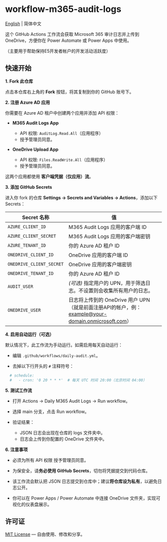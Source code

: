 # workflow-m365-audit-logs

[English](./README.md) | 简体中文

这个 GitHub Actions 工作流会获取 Microsoft 365 审计日志并上传到 OneDrive，方便你在 Power Automate 或 Power Apps 中使用。

（主要用于帮助保持E5开发者帐户的开发活动活跃度）

## 快速开始

**1. Fork 此仓库**

点击本仓库右上角的 **Fork** 按钮，将其复制到你的 GitHub 账号下。

**2. 注册 Azure AD 应用**

你需要在 Azure AD 租户中创建两个应用并添加 API 权限：

- **M365 Audit Logs App**
  - API 权限: `AuditLog.Read.All`（应用程序）
  - 授予管理员同意。

- **OneDrive Upload App**  
  - API 权限: `Files.ReadWrite.All`（应用程序）
  - 授予管理员同意。

这两个应用都使用 **客户端凭据（仅应用）流**。

**3. 添加 GitHub Secrets**

进入你 fork 的仓库 **Settings → Secrets and Variables → Actions**，添加以下 Secrets：

| Secret 名称 | 值 |
|-------------------------- |----|
| `AZURE_CLIENT_ID`         | M365 Audit Logs 应用的客户端 ID |
| `AZURE_CLIENT_SECRET`     | M365 Audit Logs 应用的客户端密钥 |
| `AZURE_TENANT_ID`         | 你的 Azure AD 租户 ID |
| `ONEDRIVE_CLIENT_ID`      | OneDrive 应用的客户端 ID |
| `ONEDRIVE_CLIENT_SECRET`  | OneDrive 应用的客户端密钥 |
| `ONEDRIVE_TENANT_ID`      | 你的 Azure AD 租户 ID |
| `AUDIT_USER`              | *(可选)* 指定用户的 UPN，用于筛选日志。不设置则会收集所有用户的日志。 |
| `ONEDRIVE_USER`           | 日志将上传到的 OneDrive 用户 UPN（就是前面注册API的帐户，例：example@your-domain.onmicrosoft.com）|

**4. 启用自动运行（可选）**

默认情况下，此工作流为手动运行。如需启用每天自动运行：

- 编辑 `.github/workflows/daily-audit.yml`。

- 去掉以下行开头的 `#` 注释符号：
```yml
  # schedule:
  #   - cron: '0 20 * * *'  # 每天 UTC 时间 20:00（北京时间 04:00）
```

**5. 测试工作流**

- 打开 Actions → Daily M365 Audit Logs → Run workflow。

- 选择 main 分支，点击 Run workflow。

- 验证结果：
  - JSON 日志会出现在仓库的 logs 文件夹中。
  - 日志会上传到你配置的 OneDrive 文件夹中。

**6. 注意事项**

- 必须为所有 API 权限 授予管理员同意。

- 为保安全，请**务必使用 GitHub Secrets**，切勿将凭据提交到代码仓库。

- 该工作流会默认把 JSON 日志提交到仓库中；建议**将仓库设为私有**，以避免日志公开。

- 你可以在 Power Apps / Power Automate 中连接 OneDrive 文件夹，实现可视化的仪表盘展示。

## 许可证

[MIT License](LICENSE) — 自由使用、修改和分享。
